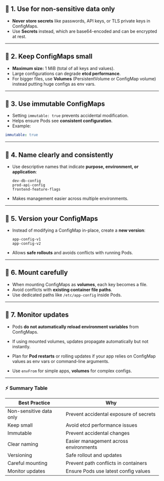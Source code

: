 ## 🔹 **1. Use for non-sensitive data only**

* **Never store secrets** like passwords, API keys, or TLS private keys in ConfigMaps.
* Use **Secrets** instead, which are base64-encoded and can be encrypted at rest.

---

## 🔹 **2. Keep ConfigMaps small**

* **Maximum size:** 1 MiB (total of all keys and values).
* Large configurations can degrade **etcd performance**.
* For bigger files, use **Volumes** (PersistentVolume or ConfigMap volume) instead putting huge configs as env vars.

---

## 🔹 **3. Use immutable ConfigMaps**

* Setting `immutable: true` prevents accidental modification.
* Helps ensure Pods see **consistent configuration**.
* Example:

```yaml
immutable: true
```

---

## 🔹 **4. Name clearly and consistently**

* Use descriptive names that indicate **purpose, environment, or application**:

  ```text
  dev-db-config
  prod-api-config
  frontend-feature-flags
  ```
* Makes management easier across multiple environments.

---

## 🔹 **5. Version your ConfigMaps**

* Instead of modifying a ConfigMap in-place, create a **new version**:

  ```text
  app-config-v1
  app-config-v2
  ```
* Allows **safe rollouts** and avoids conflicts with running Pods.

---

## 🔹 **6. Mount carefully**

* When mounting ConfigMaps as **volumes**, each key becomes a file.
* Avoid conflicts with **existing container file paths**.
* Use dedicated paths like `/etc/app-config` inside Pods.

---

## 🔹 **7. Monitor updates**

* Pods **do not automatically reload environment variables** from ConfigMaps.
* If using mounted volumes, updates propagate automatically but not instantly.
* Plan for **Pod restarts** or rolling updates if your app relies on ConfigMap values as env vars or command-line arguments.


* Use `envFrom` for simple apps, **volumes** for complex configs.
---

### ⚡ **Summary Table**

| Best Practice           | Why                                    |
| ----------------------- | -------------------------------------- |
| Non-sensitive data only | Prevent accidental exposure of secrets |
| Keep small              | Avoid etcd performance issues          |
| Immutable               | Prevent accidental changes             |
| Clear naming            | Easier management across environments  |
| Versioning              | Safe rollout and updates               |
| Careful mounting        | Prevent path conflicts in containers   |
| Monitor updates         | Ensure Pods use latest config values   |


